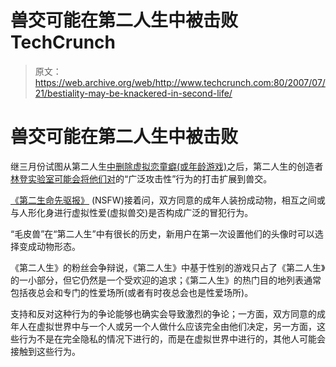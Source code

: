 # 兽交可能在第二人生中被击败 TechCrunch

> 原文：<https://web.archive.org/web/http://www.techcrunch.com:80/2007/07/21/bestiality-may-be-knackered-in-second-life/>

# 兽交可能在第二人生中被击败

继三月份试图从第二人生[中删除虚拟恋童癖(或年龄游戏)](https://web.archive.org/web/20221201174245/http://www.secondlifeinsider.com/2007/03/07/underage-crackdown-updated/)之后，第二人生的创造者[林登实验室可能会将](https://web.archive.org/web/20221201174245/http://www.crunchbase.com/company/secondlife)[他们对](https://web.archive.org/web/20221201174245/http://blog.secondlife.com/2007/05/31/keeping-second-life-safe-together/)的“广泛攻击性”行为的打击扩展到兽交。

[《第二生命先驱报》](https://web.archive.org/web/20221201174245/http://www.secondlifeherald.com/slh/2007/07/are-furries-doo.html) (NSFW)接着问，双方同意的成年人装扮成动物，相互之间或与人形化身进行虚拟性爱(虚拟兽交)是否构成广泛的冒犯行为。

“毛皮兽”在“第二人生”中有很长的历史，新用户在第一次设置他们的头像时可以选择变成动物形态。

《第二人生》的粉丝会争辩说，《第二人生》中基于性别的游戏只占了《第二人生》的一小部分，但它仍然是一个受欢迎的追求；《第二人生》的热门目的地列表通常包括夜总会和专门的性爱场所(或者有时夜总会也是性爱场所)。

支持和反对这种行为的争论能够也确实会导致激烈的争论；一方面，双方同意的成年人在虚拟世界中与一个人或另一个人做什么应该完全由他们决定，另一方面，这些行为不是在完全隐私的情况下进行的，而是在虚拟世界中进行的，其他人可能会接触到这些行为。